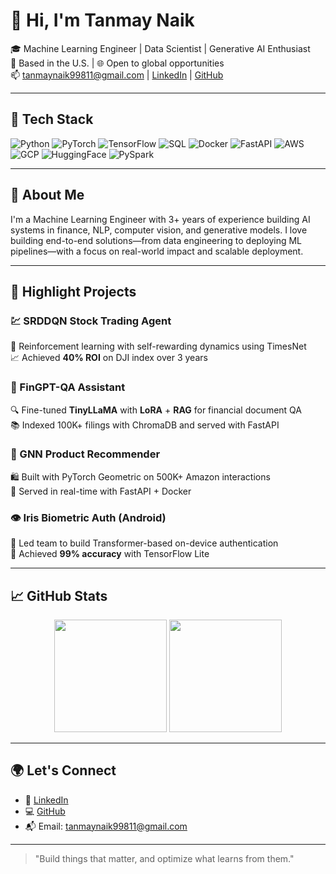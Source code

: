 # 👋 Hi, I'm Tanmay Naik

🎓 Machine Learning Engineer | Data Scientist | Generative AI Enthusiast  
📍 Based in the U.S. | 🌐 Open to global opportunities  
📫 tanmaynaik99811@gmail.com | [LinkedIn](https://www.linkedin.com/in/tanmaynaik/) | [GitHub](https://github.com/tanmaynaik11)

---

## 🔧 Tech Stack

![Python](https://img.shields.io/badge/-Python-3776AB?style=flat&logo=python&logoColor=white)
![PyTorch](https://img.shields.io/badge/-PyTorch-EE4C2C?style=flat&logo=pytorch&logoColor=white)
![TensorFlow](https://img.shields.io/badge/-TensorFlow-FF6F00?style=flat&logo=tensorflow&logoColor=white)
![SQL](https://img.shields.io/badge/-SQL-4479A1?style=flat&logo=mysql&logoColor=white)
![Docker](https://img.shields.io/badge/-Docker-2496ED?style=flat&logo=docker&logoColor=white)
![FastAPI](https://img.shields.io/badge/-FastAPI-009688?style=flat&logo=fastapi&logoColor=white)
![AWS](https://img.shields.io/badge/-AWS-232F3E?style=flat&logo=amazonaws&logoColor=white)
![GCP](https://img.shields.io/badge/-GCP-4285F4?style=flat&logo=googlecloud&logoColor=white)
![HuggingFace](https://img.shields.io/badge/-HuggingFace-FFB000?style=flat&logo=huggingface&logoColor=black)
![PySpark](https://img.shields.io/badge/-PySpark-E25A1C?style=flat&logo=apachespark&logoColor=white)

---

## 🚀 About Me

I'm a Machine Learning Engineer with 3+ years of experience building AI systems in finance, NLP, computer vision, and generative models. I love building end-to-end solutions—from data engineering to deploying ML pipelines—with a focus on real-world impact and scalable deployment.

---

## 🧠 Highlight Projects

### 💹 SRDDQN Stock Trading Agent  
🔧 Reinforcement learning with self-rewarding dynamics using TimesNet  
📈 Achieved **40% ROI** on DJI index over 3 years

### 📄 FinGPT-QA Assistant  
🔍 Fine-tuned **TinyLLaMA** with **LoRA** + **RAG** for financial document QA  
📚 Indexed 100K+ filings with ChromaDB and served with FastAPI

### 🧬 GNN Product Recommender  
🛍️ Built with PyTorch Geometric on 500K+ Amazon interactions  
🚀 Served in real-time with FastAPI + Docker

### 👁️ Iris Biometric Auth (Android)  
📱 Led team to build Transformer-based on-device authentication  
🎯 Achieved **99% accuracy** with TensorFlow Lite

---

## 📈 GitHub Stats

<div align="center">
  <img height="180em" src="https://github-readme-stats.vercel.app/api?username=tanmaynaik11&show_icons=true&hide_border=true&count_private=true&theme=radical"/>
  <img height="180em" src="https://github-readme-stats.vercel.app/api/top-langs/?username=tanmaynaik11&layout=compact&hide_border=true&theme=radical"/>
</div>

---

## 🌍 Let's Connect

- 💼 [LinkedIn](https://www.linkedin.com/in/tanmaynaik/)
- 💻 [GitHub](https://github.com/tanmaynaik11)
- 📬 Email: tanmaynaik99811@gmail.com

---

> "Build things that matter, and optimize what learns from them."  
